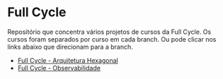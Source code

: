# Full Cycle
Repositório que concentra vários projetos de cursos da Full Cycle.
Os cursos foram separados por curso em cada branch. Ou pode clicar nos links abaixo que direcionam para a branch.

* [Full Cycle - Arquitetura Hexagonal](https://github.com/rafaelpeinado/fullcycle/tree/feature/arquitetura-hexagonal)
* [Full Cycle - Observabilidade](https://github.com/rafaelpeinado/fullcycle/tree/feature/observabilidade)
